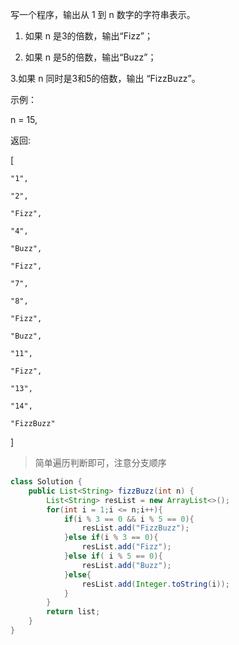 写一个程序，输出从 1 到 n 数字的字符串表示。

1. 如果 n 是3的倍数，输出“Fizz”；

2. 如果 n 是5的倍数，输出“Buzz”；

3.如果 n 同时是3和5的倍数，输出 “FizzBuzz”。

示例：

n = 15,

返回:

[

    "1",
    
    "2",
    
    "Fizz",
    
    "4",
    
    "Buzz",
    
    "Fizz",
    
    "7",
    
    "8",
    
    "Fizz",
    
    "Buzz",
    
    "11",
    
    "Fizz",
    
    "13",
    
    "14",
    
    "FizzBuzz"
    
]
>简单遍历判断即可，注意分支顺序
```java
class Solution {
    public List<String> fizzBuzz(int n) {
        List<String> resList = new ArrayList<>();
        for(int i = 1;i <= n;i++){
            if(i % 3 == 0 && i % 5 == 0){
                resList.add("FizzBuzz");
            }else if(i % 3 == 0){
                resList.add("Fizz");
            }else if( i % 5 == 0){
                resList.add("Buzz");
            }else{
                resList.add(Integer.toString(i));
            }
        }
        return list;
    }
}
```
